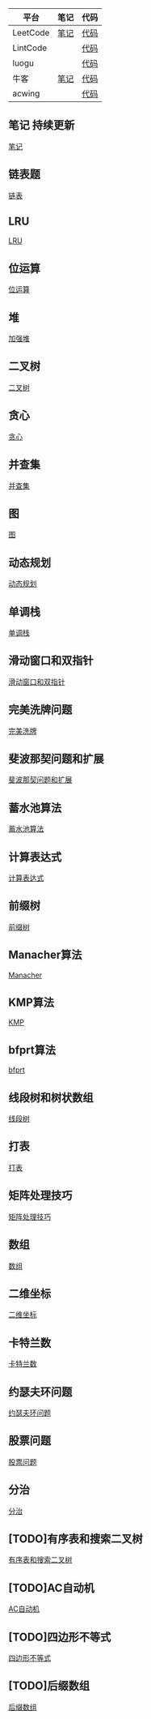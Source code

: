 

| 平台     | 笔记                    | 代码                                                         |
| -------- | ----------------------- | ------------------------------------------------------------ |
| LeetCode | [笔记](./docs/leetcode) | [代码](https://github.com/GreyZeng/algorithm/tree/master/src/main/java/leetcode) |
| LintCode |                         | [代码](https://github.com/GreyZeng/algorithm/tree/master/src/main/java/lintcode) |
| luogu    |                         | [代码](https://github.com/GreyZeng/algorithm/tree/master/src/main/java/luogu) |
| 牛客     | [笔记](./docs/nowcoder) | [代码](https://github.com/GreyZeng/algorithm/tree/master/src/main/java/nowcoder) |
| acwing   |                         | [代码](https://github.com/GreyZeng/algorithm/tree/master/src/main/java/acwing) |



## 笔记 持续更新

[笔记](./docs/note.md)

 

## 链表题

[链表](./docs/链表.md)

## LRU

[LRU](./docs/LRU.md)


## 位运算

[位运算](./docs/位运算.md)


## 堆

[加强堆](./docs/加强堆.md)

## 二叉树

[二叉树](./docs/二叉树.md)

## 贪心

[贪心](./docs/贪心.md)

## 并查集

[并查集](./docs/并查集.md)

## 图

[图](./docs/图.md)

## 动态规划

[动态规划](docs/动态规划.md)

## 单调栈

[单调栈](./docs/单调栈.md)

## 滑动窗口和双指针

[滑动窗口和双指针](./docs/滑动窗口和双指针.md)

## 完美洗牌问题

[完美洗牌](./docs/完美洗牌.md)

## 斐波那契问题和扩展

[斐波那契问题和扩展](./docs/斐波那契问题和扩展.md)

## 蓄水池算法

[蓄水池算法](./docs/蓄水池算法.md)

## 计算表达式

[计算表达式](./docs/计算表达式.md)

## 前缀树

[前缀树](./docs/前缀树.md)

## Manacher算法

[Manacher](./docs/Manacher.md)

## KMP算法

[KMP](./docs/KMP.md)

## bfprt算法

[bfprt](./docs/bfprt.md)

## 线段树和树状数组

[线段树](./docs/线段树和树状数组.md)

## 打表

[打表](./docs/打表.md)

## 矩阵处理技巧

[矩阵处理技巧](./docs/矩阵处理技巧.md)

## 数组

[数组](./docs/数组.md)

## 二维坐标

[二维坐标](./docs/二维坐标.md)

## 卡特兰数

[卡特兰数](./docs/卡特兰数.md)

## 约瑟夫环问题

[约瑟夫环问题](./docs/约瑟夫环问题.md)

## 股票问题

[股票问题](./docs/股票问题.md)

## 分治

[分治](./docs/分治.md)

## [TODO]有序表和搜索二叉树

[有序表和搜索二叉树](docs/有序表和搜索二叉树.md)

## [TODO]AC自动机

[AC自动机](./docs/AC自动机.md)

## [TODO]四边形不等式

[四边形不等式](./docs/四边形不等式.md)

## [TODO]后缀数组

[后缀数组](./docs/后缀数组.md)





